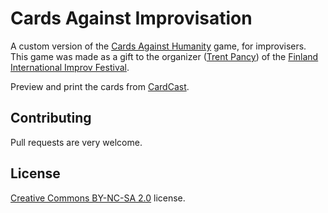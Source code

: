 # Cards Against Improvisation

A custom version of the [Cards Against Humanity](https://www.cardsagainsthumanity.com) game, for improvisers. 
This game was made as a gift to the organizer ([Trent Pancy](http://www.trentpancy.com)) of the [Finland International Improv Festival](http://finlandimprovfestival.com).

Preview and print the cards from [CardCast](https://www.cardcastgame.com/browse/deck/X8UZ4).

## Contributing

Pull requests are very welcome.

## License

[Creative Commons BY-NC-SA 2.0](https://creativecommons.org/licenses/by-nc-sa/2.0/) license.

